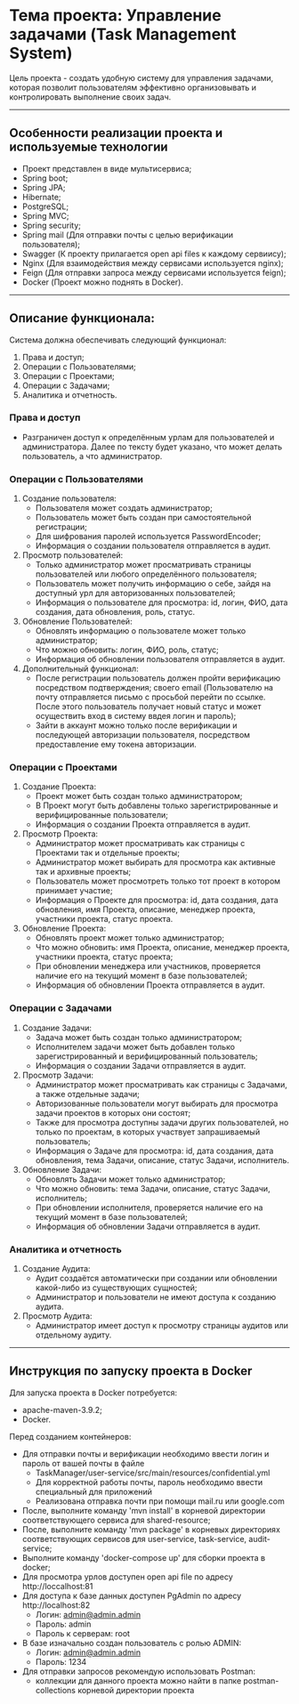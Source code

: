 # Тема проекта: Управление задачами (Task Management System)

Цель проекта - создать удобную систему для управления задачами, которая позволит пользователям эффективно организовывать
и контролировать выполнение своих задач.

___


## Особенности реализации проекта и используемые технологии

- Проект представлен в виде мультисервиса;
- Spring boot;
- Spring JPA;
- Hibernate;
- PostgreSQL;
- Spring MVC;
- Spring security;
- Spring mail (Для отправки почты с целью верификации пользователя);
- Swagger (К проекту прилагается open api files к каждому сервиису);
- Nginx (Для взаимодействия между сервисами используется nginx);
- Feign (Для отправки запроса между сервисами используется feign);
- Docker (Проект можно поднять в Docker).

___

## Описание функционала:

Система должна обеспечивать следующий функционал:

1. Права и доступ;
2. Операции с Пользователями;
3. Операции с Проектами;
4. Операции с Задачами;
5. Аналитика и отчетность.

### Права и доступ  

- Разграничен доступ к определённым урлам для пользователей и администратора. Далее по тексту будет указано, 
    что может делать пользователь, а что администратор.

### Операции с Пользователями

1. Создание пользователя:
    - Пользователя может создать администратор;
    - Пользователь может быть создан при самостоятельной регистрации;
    - Для шифрования паролей используется PasswordEncoder;
    - Информация о создании пользователя отправляется в аудит.
2. Просмотр пользователей:
    - Только администратор может просматривать страницы пользователей или любого определённого пользователя;
    - Пользователь может получить информацию о себе, зайдя на доступный урл для авторизованных пользователей;
   - Информация о пользователе для просмотра: id, логин, ФИО, дата создания, дата обновления, роль, статус.
3. Обновление Пользователей:
    - Обновлять информацию о пользователе может только администратор;
   - Что можно обновить: логин, ФИО, роль, статус;
   - Информация об обновлении пользователя отправляется в аудит.
4. Дополнительный функционал:
    - После регистрации пользователь должен пройти верификацию посредством подтверждения;
      своего email (Пользователю на почту отправляется письмо с просьбой перейти по ссылке.
      После этого пользователь получает новый статус и может осуществить вход в систему ввдея логин и пароль);
    - Зайти в аккаунт можно только после верификации и последующей авторизации пользователя,
      посредством предоставление ему токена авторизации.

### Операции с Проектами

1. Создание Проекта:
    - Проект может быть создан только администратором;
    - В Проект могут быть добавлены только зарегистрированные и верифицированные пользователи;
   - Информация о создании Проекта отправляется в аудит.
2. Просмотр Проекта:
    - Администратор может просматривать как страницы с Проектами так и отдельные проекты;
    - Администратор может выбирать для просмотра как активные так и архивные проекты;
    - Пользователь может просмотреть только тот проект в котором принимает участие;
    - Информация о Проекте для просмотра: id, дата создания, дата обновления, имя Проекта, 
   описание, менеджер проекта, участники проекта, статус проекта.
3. Обновление Проекта:
    - Обновлять проект может только администратор;
    - Что можно обновить: имя Проекта, описание, менеджер проекта, участники проекта, статус проекта;
    - При обновлении менеджера или участников, проверяется наличие его на текущий момент в базе пользователей;
    - Информация об обновлении Проекта отправляется в аудит.

### Операции с Задачами

1. Создание Задачи:
    - Задача может быть создан только администратором;
    - Исполнителем задачи может быть добавлен только зарегистрированный и верифицированный пользователь;
    - Информация о создании Задачи отправляется в аудит.
2. Просмотр Задачи:
    - Администратор может просматривать как страницы с Задачами, а также отдельные задачи;
    - Авторизованные пользователи могут выбирать для просмотра задачи проектов в которых они состоят;
    - Также для просмотра доступны задачи других пользователей, но только по проектам, 
   в которых участвует запрашиваемый пользователь;
    - Информация о Задаче для просмотра: id, дата создания, дата обновления, тема Задачи,
      описание, статус Задачи, исполнитель.
3. Обновление Задачи:
    - Обновлять Задачи может только администратор;
    - Что можно обновить: тема Задачи, описание, статус Задачи, исполнитель;
    - При обновлении исполнителя, проверяется наличие его на текущий момент в базе пользователей;
    - Информация об обновлении Задачи отправляется в аудит.

### Аналитика и отчетность

1. Создание Аудита:
    - Аудит создаётся автоматически при создании или обновлении какой-либо из существующих сущностей;
    - Администратор и пользователи не имеют доступа к созданию аудита.
2. Просмотр Аудита:
    - Администратор имеет доступ к просмотру страницы аудитов или отдельному аудиту.
___

## Инструкция по запуску проекта в Docker

Для запуска проекта в Docker потребуется:
- apache-maven-3.9.2;
- Docker.

Перед созданием контейнеров:
- Для отправки почты и верификации необходимо ввести логин и пароль от вашей почты в файле
   - TaskManager/user-service/src/main/resources/confidential.yml
   - Для корректной работы почты, пароль необходимо ввести специальный для приложений
   - Реализована отправка почти при помощи mail.ru или google.com
- После, выполните команду 'mvn install' в корневой директории соответствующего сервиса для shared-resource;
- После, выполните команду 'mvn package' в корневых директориях соответствующих сервисов  для user-service, task-service, audit-service;
- Выполните команду 'docker-compose up' для сборки проекта в docker;
- Для просмотра урлов доступен open api file по адресу http://loccalhost:81
- Для доступа к базе данных доступен PgAdmin по адресу http://localhost:82 
  - Логин: admin@admin.admin
  - Пароль: admin
  - Пароль к серверам: root
- В базе изначально создан пользователь с ролью ADMIN:
  - Логин: admin@admin.admin
  - Пароль: 1234
- Для отправки запросов рекомендую использовать Postman:
  - коллекции для данного проекта можно найти в папке postman-collections корневой директории проекта
